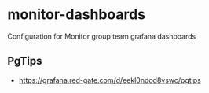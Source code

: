 # monitor-dashboards
Configuration for Monitor group team grafana dashboards

## PgTips

- https://grafana.red-gate.com/d/eekl0ndod8vswc/pgtips
